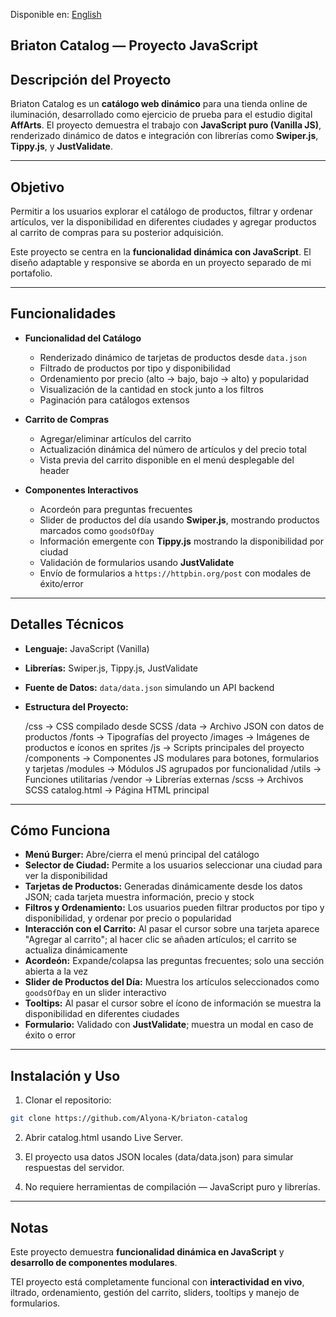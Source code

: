 Disponible en: [English](README.md)

## Briaton Catalog — Proyecto JavaScript

## Descripción del Proyecto

Briaton Catalog es un **catálogo web dinámico** para una tienda online de iluminación, desarrollado como ejercicio de prueba para el estudio digital **AffArts**. 
El proyecto demuestra el trabajo con **JavaScript puro (Vanilla JS)**, renderizado dinámico de datos e integración con librerías como **Swiper.js**, **Tippy.js**, y **JustValidate**.

---

## Objetivo

Permitir a los usuarios explorar el catálogo de productos, filtrar y ordenar artículos, ver la disponibilidad en diferentes ciudades y agregar productos al carrito de compras para su posterior adquisición.

Este proyecto se centra en la **funcionalidad dinámica con JavaScript**. El diseño adaptable y responsive se aborda en un proyecto separado de mi portafolio.

---

## Funcionalidades

- **Funcionalidad del Catálogo**
  - Renderizado dinámico de tarjetas de productos desde `data.json`
  - Filtrado de productos por tipo y disponibilidad
  - Ordenamiento por precio (alto → bajo, bajo → alto) y popularidad
  - Visualización de la cantidad en stock junto a los filtros
  - Paginación para catálogos extensos

- **Carrito de Compras**
  - Agregar/eliminar artículos del carrito
  - Actualización dinámica del número de artículos y del precio total
  - Vista previa del carrito disponible en el menú desplegable del header

- **Componentes Interactivos**
  - Acordeón para preguntas frecuentes
  - Slider de productos del día usando **Swiper.js**, mostrando productos marcados como `goodsOfDay`
  - Información emergente con **Tippy.js** mostrando la disponibilidad por ciudad
  - Validación de formularios usando **JustValidate**
  - Envío de formularios a `https://httpbin.org/post` con modales de éxito/error

---

## Detalles Técnicos

- **Lenguaje:** JavaScript (Vanilla)
- **Librerías:** Swiper.js, Tippy.js, JustValidate
- **Fuente de Datos:** `data/data.json` simulando un API backend
- **Estructura del Proyecto:**

    /css        → CSS compilado desde SCSS
    /data       → Archivo JSON con datos de productos
    /fonts      → Tipografías del proyecto
    /images     → Imágenes de productos e íconos en sprites
    /js         → Scripts principales del proyecto
    /components → Componentes JS modulares para botones, formularios y tarjetas
    /modules    → Módulos JS agrupados por funcionalidad
    /utils      → Funciones utilitarias
    /vendor     → Librerías externas
    /scss       → Archivos SCSS
    catalog.html → Página HTML principal

---

## Cómo Funciona

- **Menú Burger:** Abre/cierra el menú principal del catálogo
- **Selector de Ciudad:** Permite a los usuarios seleccionar una ciudad para ver la disponibilidad
- **Tarjetas de Productos:** Generadas dinámicamente desde los datos JSON; cada tarjeta muestra información, precio y stock
- **Filtros y Ordenamiento:** Los usuarios pueden filtrar productos por tipo y disponibilidad, y ordenar por precio o popularidad
- **Interacción con el Carrito:** Al pasar el cursor sobre una tarjeta aparece "Agregar al carrito"; al hacer clic se añaden artículos; el carrito se actualiza dinámicamente
- **Acordeón:** Expande/colapsa las preguntas frecuentes; solo una sección abierta a la vez
- **Slider de Productos del Día:** Muestra los artículos seleccionados como `goodsOfDay` en un slider interactivo
- **Tooltips:** Al pasar el cursor sobre el ícono de información se muestra la disponibilidad en diferentes ciudades
- **Formulario:** Validado con **JustValidate**; muestra un modal en caso de éxito o error

---

## Instalación y Uso

1. Clonar el repositorio:

```bash
git clone https://github.com/Alyona-K/briaton-catalog
```

2. Abrir catalog.html usando Live Server.

3. El proyecto usa datos JSON locales (data/data.json) para simular respuestas del servidor.

4. No requiere herramientas de compilación — JavaScript puro y librerías.

---

## Notas

Este proyecto demuestra **funcionalidad dinámica en JavaScript** y **desarrollo de componentes modulares**.

TEl proyecto está completamente funcional con **interactividad en vivo**, iltrado, ordenamiento, gestión del carrito, sliders, tooltips y manejo de formularios.
